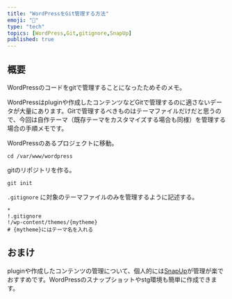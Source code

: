 ```yaml
---
title: "WordPressをGit管理する方法"
emoji: "👾"
type: "tech"
topics: [WordPress,Git,gitignore,SnapUp]
published: true
---
```

## 概要

WordPressのコードをgitで管理することになったためそのメモ。

WordPressはpluginや作成したコンテンツなどGitで管理するのに適さないデータが大量にあります。Gitで管理するべきものはテーマファイルだけだと思うので、今回は自作テーマ（既存テーマをカスタマイズする場合も同様）を管理する場合の手順メモです。

WordPressのあるプロジェクトに移動。

```
cd /var/www/wordpress
```

gitのリポジトリを作る。

```
git init
```

`.gitignore` に対象のテーマファイルのみを管理するように記述する。

```
*
!.gitignore
!/wp-content/themes/{mytheme} 
# {mytheme}にはテーマ名を入れる
```

## おまけ

pluginや作成したコンテンツの管理について、個人的には[SnapUp](https://snapup.jp/)が管理が楽でおすすめです。WordPressのスナップショットやstg環境も簡単に作成できます。


